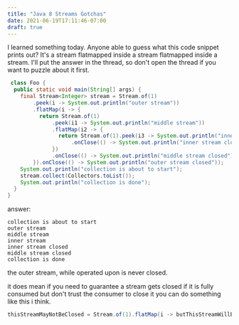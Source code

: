```yaml
---
title: "Java 8 Streams Gotchas"
date: 2021-06-19T17:11:46-07:00
draft: true
---
```


I learned something today. Anyone able to guess what this code snippet prints out? It's a stream flatmapped inside a stream flatmapped inside a stream. I'll put the answer in the thread, so don't open the thread if you want to puzzle about it first.

```java
 class Foo {
  public static void main(String[] args) {
    final Stream<Integer> stream = Stream.of(1)
        .peek(i -> System.out.println("outer stream"))
        .flatMap(i -> {
          return Stream.of(1)
              .peek(i1 -> System.out.println("middle stream"))
              .flatMap(i2 -> {
                return Stream.of(1).peek(i3 -> System.out.println("inner stream"))
                    .onClose(() -> System.out.println("inner stream closed"));
              })
              .onClose(() -> System.out.println("middle stream closed"));
        }).onClose(() -> System.out.println("outer stream closed"));
    System.out.println("collection is about to start");
    stream.collect(Collectors.toList());
    System.out.println("collection is done");
  }
} 
```

answer:
```
collection is about to start
outer stream
middle stream
inner stream
inner stream closed
middle stream closed
collection is done
```
the outer stream, while operated upon is never closed.

it does mean if you need to guarantee a stream gets closed if it is fully consumed but don't trust the consumer to close it you can do something like this i think.
```java
thisStreamMayNotBeClosed = Stream.of(1).flatMap(i -> butThisStreamWillBeClosed);
```